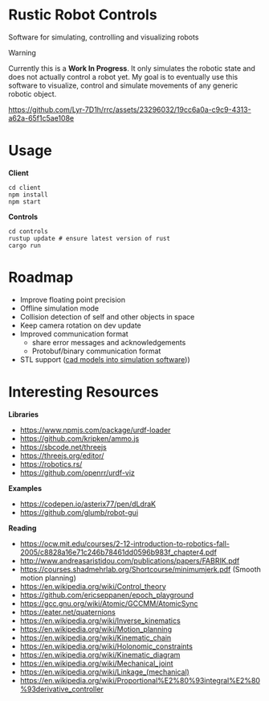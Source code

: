 # Rustic Robot Controls

Software for simulating, controlling and visualizing robots

> [!WARNING]
> Currently this is a **Work In Progress**. It only simulates the robotic state and does not actually control a robot yet.
> My goal is to eventually use this software to visualize, control and simulate movements of any generic robotic object.

https://github.com/Lyr-7D1h/rrc/assets/23296032/19cc6a0a-c9c9-4313-a62a-65f1c5ae108e

# Usage

**Client**

```
cd client
npm install
npm start
```

**Controls**

```
cd controls
rustup update # ensure latest version of rust
cargo run
```

# Roadmap

- Improve floating point precision
- Offline simulation mode
- Collision detection of self and other objects in space
- Keep camera rotation on dev update
- Improved communication format
    - share error messages and acknowledgements
    - Protobuf/binary communication format
- STL support ([cad models into simulation software](https://github.com/rhoban/onshape-to-robot/)))

# Interesting Resources

**Libraries**
- https://www.npmjs.com/package/urdf-loader
- https://github.com/kripken/ammo.js
- https://sbcode.net/threejs
- https://threejs.org/editor/
- https://robotics.rs/
- https://github.com/openrr/urdf-viz

**Examples**
- https://codepen.io/asterix77/pen/dLdraK
- https://github.com/glumb/robot-gui

**Reading**
- https://ocw.mit.edu/courses/2-12-introduction-to-robotics-fall-2005/c8828a16e71c246b78461dd0596b983f_chapter4.pdf
- http://www.andreasaristidou.com/publications/papers/FABRIK.pdf
- https://courses.shadmehrlab.org/Shortcourse/minimumjerk.pdf (Smooth motion planning)
- https://en.wikipedia.org/wiki/Control_theory
- https://github.com/ericseppanen/epoch_playground
- https://gcc.gnu.org/wiki/Atomic/GCCMM/AtomicSync
- https://eater.net/quaternions
- https://en.wikipedia.org/wiki/Inverse_kinematics
- https://en.wikipedia.org/wiki/Motion_planning
- https://en.wikipedia.org/wiki/Kinematic_chain
- https://en.wikipedia.org/wiki/Holonomic_constraints
- https://en.wikipedia.org/wiki/Kinematic_diagram
- https://en.wikipedia.org/wiki/Mechanical_joint
- https://en.wikipedia.org/wiki/Linkage_(mechanical)
- https://en.wikipedia.org/wiki/Proportional%E2%80%93integral%E2%80%93derivative_controller
